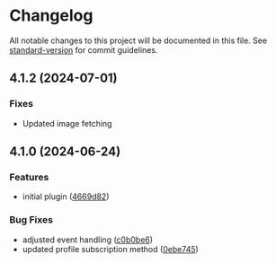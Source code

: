 # Changelog

All notable changes to this project will be documented in this file. See [standard-version](https://github.com/conventional-changelog/standard-version) for commit guidelines.

## 4.1.2 (2024-07-01)

### Fixes

- Updated image fetching

## 4.1.0 (2024-06-24)

### Features

- initial plugin ([4669d82](https://github.com/quantity-digital/craftcms-klaviyo/commit/4669d8222890d41ba7602e10d52bb9aa8c38f84a))

### Bug Fixes

- adjusted event handling ([c0b0be6](https://github.com/quantity-digital/craftcms-klaviyo/commit/c0b0be6ed07cc4b33fbcd5d4fc7f21faf8a5090d))
- updated profile subscription method ([0ebe745](https://github.com/quantity-digital/craftcms-klaviyo/commit/0ebe74525be711b3eb6cd5fef8d91bca647a695d))
